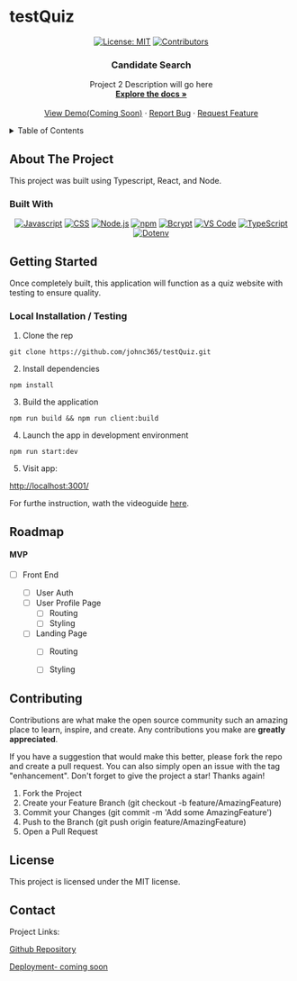 # testQuiz
<!-- For assistance using this README for your project, reach out to your instructinoal staff. -->

<!-- TODO: Highlight "johnc365" and shift+command+L (for mac) or cntrl+shift+L (for windows) to select all instances of the example Github Username and type your Username in its place -->
<!-- TODO: Highlight "candidateSearch" and shift+command+L (for mac) or cntrl+shift+L (for windows) to select all instances of the example Github Repository name and type your repostitory name in its place -->

<div align="center">

  <!-- Add additional badges using the following format: -->
  <!-- ![Name](urlToShieldHere)(urlToGithubHere) -->

[![License: MIT](https://img.shields.io/badge/License-MIT-yellow.svg)](https://opensource.org/licenses/MIT)
[![Contributors](https://img.shields.io/github/contributors/johnc365/candidateSearch.svg?style=plastic&logo=appveyor)](https://github.com/johnc365/candidateSearch/graphs/contributors)

</div>

<div align="center">
  

<!-- TODO: Edit App name -->
  <h3 align="center">Candidate Search</h3>

  <p align="center">
  <!-- TODO: Edit App description -->
    Project 2 Description will go here    <br />
    <a href="https://github.com/johnc365/testQuiz"><strong>Explore the docs »</strong></a>
    <br />
    <br />
    <!-- TODO: Edit deployment link -->
    <a href="https://github.com/johnc365/candidateSearch">View Demo(Coming Soon)</a>
    ·
    <a href="https://github.com/johnc365/candidateSearch/issues">Report Bug</a>
    ·
    <a href="https://github.com/johnc365/candidateSearch/issues">Request Feature</a>

  </p>
</div>

<!-- TABLE OF CONTENTS -->
<details>
  <summary>Table of Contents</summary>
  <ol>
    <li>
      <a href="#about-the-project">About The Project</a>
      <ul>
        <li><a href="#built-with">Built With</a></li>
      </ul>
    </li>
    <li>
      <a href="#getting-started">Getting Started</a>
      <ul>
        <li><a href="#installation">Installation</a></li>
      </ul>
    </li>
    <li><a href="#usage">Usage</a></li>
    <li><a href="#roadmap">Roadmap</a></li>
    <li><a href="#contributing">Contributing</a></li>
    <li><a href="#license">License</a></li>
    <li><a href="#contact">Contact</a></li>
    <li><a href="#acknowledgments">Acknowledgments</a></li>
  </ol>
</details>

<!-- ABOUT THE PROJECT -->

## About The Project

<!-- TODO: add your screenshots or demo videos here -->
<!-- Add screenshots using the following format: -->
<!-- ![Screenshot alt description](directPathOfScreenshots) -->
<!-- Add video demos using the following format: -->
<!-- ![Video alt description](directPathOfVideos) -->

This project was built using Typescript, React, and Node.

### Built With

<div align="center">

<!-- TODO: Add any additional badges as needed. For more info, visit: https://github.com/johnc365/empty-resources/blob/main/assets/images/shields.md -->

[![Javascript](https://img.shields.io/badge/Language-JavaScript-ff0000?style=plastic&logo=JavaScript&logoWidth=10)](https://javascript.info/)
[![CSS](https://img.shields.io/badge/Language-CSS-ff8000?style=plastic&logo=CSS3&logoWidth=10)](https://developer.mozilla.org/en-US/docs/Web/CSS)
[![Node.js](https://img.shields.io/badge/Framework-Node.js-ffff00?style=plastic&logo=Node.js&logoWidth=10)](https://nodejs.org/en/)
[![npm](https://img.shields.io/badge/Tool-npm-00ff00?style=plastic&logo=npm&logoWidth=10)](https://www.npmjs.com/)
[![Bcrypt](https://img.shields.io/badge/Package-Bcrypt-00ffff?style=plastic&logo=npm&logoWidth=10)](https://www.npmjs.com/package/bcrypt)
[![VS Code](https://img.shields.io/badge/IDE-VSCode-0000ff?style=plastic&logo=VisualStudioCode&logoWidth=10)](https://code.visualstudio.com/docs)
[![TypeScript](https://img.shields.io/badge/Language-TypeScript-007ACC?style=plastic&logo=typescript&logoWidth=10)](https://www.typescriptlang.org/)
[![Dotenv](https://img.shields.io/badge/Package-Dotenv-00b894?style=plastic&logo=npm&logoWidth=10)](https://www.npmjs.com/package/dotenv)


</div>

<!-- GETTING STARTED -->

## Getting Started

Once completely built, this application will function as a quiz website with testing to ensure quality.

### Local Installation / Testing

1. Clone the rep

```
git clone https://github.com/johnc365/testQuiz.git
```

2. Install dependencies

```
npm install
```

3. Build the application

```
npm run build && npm run client:build
```

4. Launch the app in development environment

```
npm run start:dev
```

5. Visit app:

[http://localhost:3001/](http://localhost:3001/)

For furthe instruction, wath the videoguide <a href="https://drive.google.com/file/d/1tpcmFgySR1m9pKI61oddxgz4gSyacp-u/view?usp=sharing">here</a>.

<!-- ROADMAP -->

## Roadmap

<!-- TODO: Plan out rough roadmap here -->

#### MVP

<!-- This is a nested check-box that displays a nice checked or unchecked list on your Github repo to show your visitor's a quick road map! -->

- [ ] Front End

  - [ ] User Auth
  - [ ] User Profile Page
    - [ ] Routing
    - [ ] Styling
  - [ ] Landing Page
    - [ ] Routing
    - [ ] Styling


<!-- CONTRIBUTING -->

## Contributing

Contributions are what make the open source community such an amazing place to learn, inspire, and create. Any contributions you make are **greatly appreciated**.

If you have a suggestion that would make this better, please fork the repo and create a pull request. You can also simply open an issue with the tag "enhancement".
Don't forget to give the project a star! Thanks again!

1. Fork the Project
2. Create your Feature Branch (git checkout -b feature/AmazingFeature)
3. Commit your Changes (git commit -m 'Add some AmazingFeature')
4. Push to the Branch (git push origin feature/AmazingFeature)
5. Open a Pull Request

<!-- LICENSE -->

## License

This project is licensed under the MIT license.

<!-- CONTACT -->

## Contact

Project Links:

[Github Repository](https://github.com/johnc365/candidateSearch)

<!-- TODO: add your deployment link here -->

[Deployment- coming soon](https://google.com)